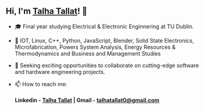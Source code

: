 ## Hi, I'm [Talha Tallat](https://github.com/talhatallat)! 👋

- 🎓 Final year studying Electrical & Electronic Enginnering at TU Dublin.
  
- 🌱 IOT, Linux, C++, Python, JavaScript, Blender, Solid State Electronics, Microfabrication, Powers System Analysis, Energy Resources & Thermodynamics and Business and Management Studies
  
- 🎯 Seeking exciting opportunities to collaborate on cutting-edge software and hardware engineering projects. 
  
- 📫 How to reach me:
  #### **Linkedin** - [Talha Tallat](https://www.linkedin.com/in/talhatallat/) | **Gmail** - talhatallat0@gmail.com

